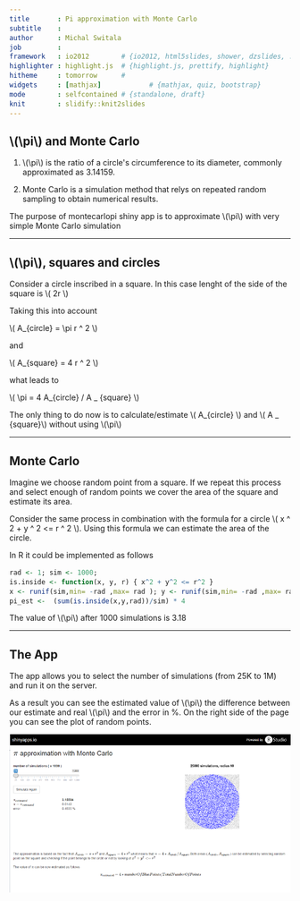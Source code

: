 ```yaml
---
title       : Pi approximation with Monte Carlo
subtitle    : 
author      : Michal Switala
job         : 
framework   : io2012        # {io2012, html5slides, shower, dzslides, ...}
highlighter : highlight.js  # {highlight.js, prettify, highlight}
hitheme     : tomorrow      # 
widgets     : [mathjax]            # {mathjax, quiz, bootstrap}
mode        : selfcontained # {standalone, draft}
knit        : slidify::knit2slides
---
```


## \\(\\pi\\) and Monte Carlo

  1. \\(\\pi\\) is the ratio of a circle's circumference to its diameter, commonly approximated as 3.14159.

  2. Monte Carlo is a simulation method that relys on repeated random sampling to obtain numerical results.

The purpose of montecarlopi shiny app is to approximate \\(\\pi\\) with very simple Monte Carlo simulation

---

## \\(\\pi\\), squares and circles

Consider a circle inscribed in a square. In this case lenght of the side of the square is \\( 2r \\)

Taking this into account 

\\( A_{circle} = \\pi r ^ 2 \\)

and 

\\( A_{square} = 4 r ^ 2 \\) 

what leads to 

\\( \\pi = 4 A_{circle} / A _ {square} \\)

The only thing to do now is to calculate/estimate \\( A_{circle} \\) and \\( A _ {square}\\) without using \\(\\pi\\)

---

## Monte Carlo

Imagine we choose random point from a square. If we repeat this process and select enough of random points we cover the area of the square and estimate its area.

Consider the same process in combination with the formula for a circle \\( x ^ 2 + y ^ 2 <= r ^ 2 \\). Using this formula we can estimate the area of the circle.

In R it could be implemented as follows


```r
rad <- 1; sim <- 1000;
is.inside <- function(x, y, r) { x^2 + y^2 <= r^2 }
x <- runif(sim,min= -rad ,max= rad ); y <- runif(sim,min= -rad ,max= rad )
pi_est <-  (sum(is.inside(x,y,rad))/sim) * 4
```
The value of \\(\\pi\\) after 1000 simulations is 3.18

---

## The App

The app allows you to select the number of simulations (from 25K to 1M) and run it on the server. 

As a result you can see the estimated value of \\(\\pi\\) the difference between our estimate and real \\(\\pi\\) and the error in %. On the right side of the page you can see the plot of random points.

![width](mcpi.png)
